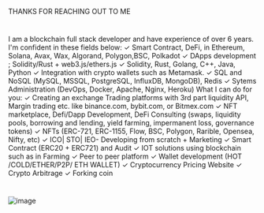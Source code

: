 
THANKS FOR REACHING OUT TO ME
#
I am a blockchain full stack developer and have experience of over 6 years.
I'm confident in these fields below:
✓ Smart Contract, DeFi, in Ethereum, Solana, Avax, Wax, Algorand, Polygon,BSC, Polkadot
✓ DApps development ; Solidity/Rust + web3.js/ethers.js
✓ Solidity, Rust, Golang, C++, Java, Python
✓ Integration with crypto wallets such as Metamask.
✓ SQL and NoSQL (MySQL, MSSQL, PostgreSQL, InfluxDB, MongoDB), Redis
✓ Sytems Administration (DevOps, Docker, Apache, Nginx, Heroku)
What I can do for you:
✓ Creating an exchange Trading platforms with 3rd part liquidity API, Margin trading etc. like binance.com, bybit.com, or Bitmex.com
✓ NFT marketplace, Defi/Dapp Development, DeFi Consulting (swaps, liquidity pools, borrowing and lending, yield farming, impermanent loss, governance tokens)
✓ NFTs (ERC-721, ERC-1155, Flow, BSC, Polygon, Rarible, Opensea, Nifty, etc)
✓ ICO| STO| IEO- Developing from scratch + Marketing
✓ Smart Contract (ERC20 + ERC721) and Audit
✓ IOT solutions using blockchain such as in Farming
✓ Peer to peer platform
✓ Wallet development (HOT /COLD/ETHER/P2P/ ETH WALLET)
✓ Cryptocurrency Pricing Website
✓ Crypto Arbitrage
✓ Forking coin
#
![image](https://user-images.githubusercontent.com/99092853/153775331-0357e134-e550-44fa-91fc-370832b898f0.png)
